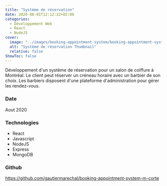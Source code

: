 ```yaml
---
title: "Système de réservation"
date: 2020-08-01T12:12:22+02:00
categories:
  - Développement Web
  - React
  - NodeJS
cover:
  image: "../images/booking-appointment-system/booking-appointment-system-thumbnail.png"
  alt: "Système de réservation Thumbnail"
  relative: false
ShowToc: false
---
```


Développement d'un système de réservation pour un salon de coiffure à Montréal. Le client peut réserver un créneau horaire avec un barbier de son choix. Les barbiers disposent d'une plateforme d'administration pour gérer les rendez-vous.

### Date

Aout 2020

### Technologies

- React
- Javascript
- NodeJS
- Express
- MongoDB

### Github

https://github.com/gautiermarechal/booking-appointment-system-m-corte
